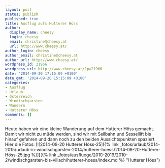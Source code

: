 ```yaml
---
layout: post
status: publish
published: true
title: Ausflug aufs Hutterer Höss
author:
  display_name: cheesy
  login: cheesy
  email: christine@cheesy.at
  url: http://www.cheesy.at/
author_login: cheesy
author_email: christine@cheesy.at
author_url: http://www.cheesy.at/
wordpress_id: 21966
wordpress_url: http://www.cheesy.at/?p=21966
date: '2014-09-20 17:15:09 +0100'
date_gmt: '2014-09-20 15:15:09 +0100'
categories:
- Ausflug
- Urlaub
- Österreich
- Windischgarsten
- Wandern
- Hutterer Höss
comments: []
---
```

Heute haben wir eine kleine Wanderung auf dem Hutterer Höss gemacht. Damit wir nicht zu müde werden, sind wir mit Seilbahn und Sessellift bis hinauf gefahren und dann noch zu den beiden Aussichtspunkten spaziert.
Hier die Fotos:
[![2014-09-20 Hutterer Höss-25]({% link _fotos/urlaub/2014-2015/urlaub-in-windischgarsten-2014/hutterer-hoess/2014-09-20-Hutterer-Höss-25.jpg %})]({% link _fotos/ausfluege/2010-2019/2010-2/windischgarsten-bis-villach/hutterer-hoess/index.md %} "Hutterer Höss")
